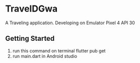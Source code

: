 # TravelDGwa

A Traveling application.
Developing on Emulator Pixel 4 API 30


## Getting Started
1. run this command on terminal 
   flutter pub get
2. run main.dart in Android studio 
